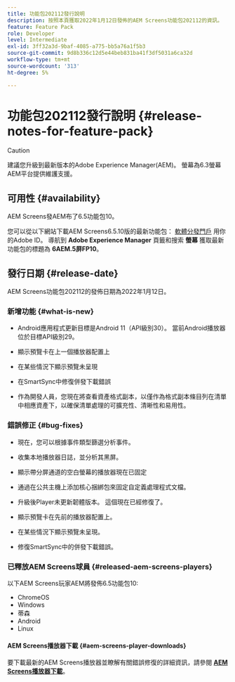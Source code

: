 ```yaml
---
title: 功能包202112發行說明
description: 按照本頁獲取2022年1月12日發佈的AEM Screens功能包202112的資訊。
feature: Feature Pack
role: Developer
level: Intermediate
exl-id: 3ff32a3d-9baf-4085-a775-bb5a76a1f5b3
source-git-commit: 9d8b336c12d5e44beb831ba41f3df5031a6ca32d
workflow-type: tm+mt
source-wordcount: '313'
ht-degree: 5%

---
```


# 功能包202112發行說明 {#release-notes-for-feature-pack}

>[!CAUTION]
>建議您升級到最新版本的Adobe Experience Manager(AEM)。 螢幕為6.3螢幕AEM平台提供維護支援。

## 可用性 {#availability}

AEM Screens發AEM布了6.5功能包10。

您可以從以下網站下載AEM Screens6.5.10版的最新功能包： [軟體分發門戶](https://experience.adobe.com/#/downloads/content/software-distribution/en/aem.html) 用你的Adobe ID。 導航到 **Adobe Experience Manager** 頁籤和搜索 **螢幕** 獲取最新功能包的標題為 **6AEM.5屏FP10**。

## 發行日期 {#release-date}

AEM Screens功能包202112的發佈日期為2022年1月12日。

### 新增功能 {#what-is-new}

* Android應用程式更新目標是Android 11（API級別30）。 當前Android播放器位於目標API級別29。

* 顯示預覽卡在上一個播放器配置上

* 在某些情況下顯示預覽未呈現

* 在SmartSync中修復併發下載錯誤

* 作為開發人員，您現在將查看資產格式副本，以僅作為格式副本條目列在清單中相應資產下，以確保清單處理的可擴充性、清晰性和易用性。

### 錯誤修正 {#bug-fixes}

* 現在，您可以根據事件類型篩選分析事件。

* 收集本地播放器日誌，並分析其黑屏。

* 顯示帶分屏通道的空白螢幕的播放器現在已固定

* 通過在公共主機上添加核心捆綁包來固定自定義處理程式文檔。

* 升級後Player未更新韌體版本。 這個現在已經修復了。

* 顯示預覽卡在先前的播放器配置上。

* 在某些情況下顯示預覽未呈現。

* 修復SmartSync中的併發下載錯誤。

### 已釋放AEM Screens球員 {#released-aem-screens-players}

以下AEM Screens玩家AEM將發佈6.5功能包10:

* ChromeOS
* Windows
* 蒂森
* Android
* Linux

#### AEM Screens播放器下載  {#aem-screens-player-downloads}

要下載最新的AEM Screens播放器並瞭解有關錯誤修復的詳細資訊，請參閱 **[AEM Screens播放器下載](https://download.macromedia.com/screens/index.html)**。
